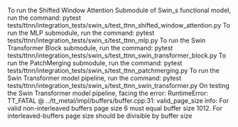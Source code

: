 To run the Shifted Window Attention Submodule of Swin_s functional model, run the command: pytest tests/ttnn/integration_tests/swin_s/test_ttnn_shifted_window_attention.py
To run the MLP submodule, run the command: pytest tests/ttnn/integration_tests/swin_s/test_ttnn_mlp.py
To run the Swin Transformer Block submodule, run the command: pytest tests/ttnn/integration_tests/swin_s/test_ttnn_swin_transformer_block.py
To run the PatchMerging submodule, run the command: pytest tests/ttnn/integration_tests/swin_s/test_ttnn_patchmerging.py
To run the Swin Transformer model pipeline, run the command: pytest tests/ttnn/integration_tests/swin_s/test_ttnn_swin_transformer.py
On testing the Swin Transformer model pipeline, facing the error:
RuntimeError: TT_FATAL @ ../tt_metal/impl/buffers/buffer.cpp:31: valid_page_size
info:
For valid non-interleaved buffers page size 6 must equal buffer size 1012. For interleaved-buffers page size should be divisible by buffer size
